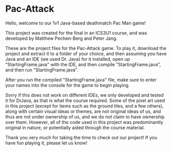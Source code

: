 # Pac-Attack
Hello, welcome to our 1v1 Java-based deathmatch Pac Man game!

This project was created for the final in an ICS3U1 course, and was developed by Matthew Pechen-Berg and Peter Jang.

These are the project files for the Pac-Attack game. To play it, download the project and extract it to a folder of your choice, and then assuming you have Java and an IDE (we used Dr. Java) for it installed, open up "StartingFrame.java" with the IDE, and then compile "StartingFrame.java", and then run "StartingFrame.java".

After you run the compiled "StartingFrame.java" file, make sure to enter your names into the console for the game to begin playing.

Sorry if this does not work on different IDEs, we only developed and tested it for DrJava, as that is what the course required.
Some of the pixel art used in this project (except for items such as the ground tiles, and a few others), along with certain visual ideas or themes,
are not original ideas of us, and thus are not under ownership of us, and we do not claim to have ownership over them. However, all of the code used
in this project was predominantly original in nature, or potentially aided through the course material.

Thank you very much for taking the time to check out our project! If you have fun playing it, please let us know!

